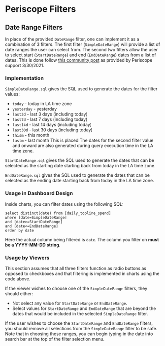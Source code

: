 # Periscope Filters

## Date Range Filters 

In place of the provided `DateRange` filter, one can implement it as a combination of 3 filters. The first filter (`SimpleDateRange`) will provide a list of date ranges the user can select from. The second two filters allow the user to select start (`StartDateRange`) and end (`EndDateRange`) dates from a list of dates. This is done follow [this community post](https://support.sisense.com/hc/en-us/community/posts/360037989093-Custom-Date-Range-Filter) as provided by Periscope support 3/30/2021.

### Implementation

`SimpleDateRange.sql` gives the SQL used to generate the dates for the filter values:
* `today` - today in LA time zone
* `yesterday` - yesterday
* `last3d` - last 3 days (including today)
* `last7d` - last 7 days (including today)
* `last14d` - last 14 days (including today)
* `last30d` - last 30 days (including today)
* `thism` - this month
* `lastm` - last month
This is placed The dates for the second filter value and onward are also generated during query execution time in the LA time zone.

`StartDateRange.sql` gives the SQL used to generate the dates that can be selected as the starting date starting back from today in the LA time zone.

`EndDateRange.sql` gives the SQL used to generate the dates that can be selected as the ending date starting back from today in the LA time zone.

### Usage in Dashboard Design

Inside charts, you can filter dates using the following SQL:
```
select distinct(date) from [daily_topline_spend]
where [date=SimpleDateRange]
and [date>=StartDateRange]
and [date<=EndDateRange]
order by date
```
Here the actual column being filtered is `date`. The column you filter on **must be a YYYY-MM-DD string**.

### Usage by Viewers

This section assumes that all three filters function as radio buttons as opposed to checkboxes and that filtering is implemented in charts using the code above.

If the viewer wishes to choose one of the `SimpleDateRange` filters, they should either:
* Not select any value for `StartDateRange` or `EndDateRange`.
* Select values for `StartDateRange` and `EndDateRange` that are beyond the dates that would be included in the selected `SimpleDateRange` filter.

If the user wishes to choose the `StartDateRange` and `EndDateRange` filters, you should remove all selections from the `SimpleDateRange` filter to be safe. Note that in choosing these ranges, you can begin typing in the date into search bar at the top of the filter selection menu.



